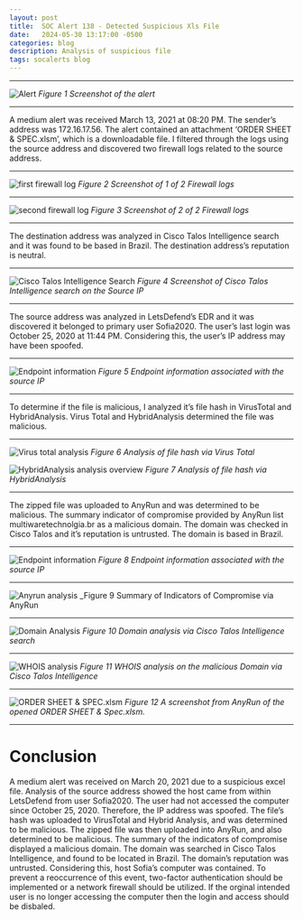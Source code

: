 ```yaml
---
layout: post
title:  SOC Alert 138 - Detected Suspicious Xls File
date:   2024-05-30 13:17:00 -0500
categories: blog 
description: Analysis of suspicious file
tags: socalerts blog
---
```



---
![Alert](/assets/img/soc138/1.png)
_Figure 1 Screenshot of the alert_  

---

A medium alert was received March 13, 2021 at 08:20 PM. The sender’s address was 172.16.17.56. The alert contained an attachment ‘ORDER SHEET & SPEC.xlsm’, which is a downloadable file. I filtered through the logs using the source address and discovered two firewall logs related to the source address.



---
![first firewall log](/assets/img/soc138/2.png)
_Figure 2 Screenshot of 1 of 2 Firewall logs_

---

![second firewall log](/assets/img/soc138/3.png)
_Figure 3 Screenshot of 2 of 2 Firewall logs_

***
The destination address was analyzed in Cisco Talos Intelligence search and it was found to be based in Brazil. The destination address’s reputation is neutral. 

---
![Cisco Talos Intelligence Search](/assets/img/soc138/4.png)
_Figure 4 Screenshot of Cisco Talos Intelligence search on the Source IP_

---

The source address was analyzed in LetsDefend’s EDR and it was discovered it belonged to primary user Sofia2020. The user’s last login was October 25, 2020 at 11:44 PM. Considering this, the user’s IP address may have been spoofed.

---
![Endpoint information](/assets/img/soc138/5.png)
_Figure 5 Endpoint information associated with the source IP_

---

To determine if the file is malicious, I analyzed it’s file hash in VirusTotal and HybridAnalysis. Virus Total and HybridAnalysis determined the file was malicious.

---
![Virus total analysis](/assets/img/soc138/6.png)
_Figure 6 Analysis of file hash via Virus Total_


![HybridAnalysis analysis overview](/assets/img/soc138/7.png)
_Figure 7 Analysis of file hash via HybridAnalysis_

---

The zipped file was uploaded to AnyRun and was determined to be malicious. The summary indicator of compromise provided by AnyRun list multiwaretechnolgia.br as a malicious domain. The domain was checked in Cisco Talos and it’s reputation is untrusted. The domain is based in Brazil.

---
![Endpoint information](/assets/img/soc138/8.png)
_Figure 8 Endpoint information associated with the source IP_

---
![Anyrun analysis](/assets/img/soc138/9.png)
_Figure 9 Summary of Indicators of Compromise via AnyRun

---
![Domain Analysis](/assets/img/soc138/10.png)
_Figure 10 Domain analysis via Cisco Talos Intelligence search_

---
![WHOIS analysis](/assets/img/soc138/11.png)
_Figure 11 WHOIS analysis on the malicious Domain via Cisco Talos Intelligence_

---
![ORDER SHEET & SPEC.xlsm](/assets/img/soc138/12.png)
_Figure 12 A screenshot from AnyRun of the opened ORDER SHEET & Spec.xlsm._

---
# Conclusion

A medium alert was received  on March 20, 2021 due to a suspicious excel file. Analysis of the source address showed the host came from within LetsDefend from user Sofia2020. The user had not accessed the computer since October 25, 2020. Therefore, the IP address was spoofed. The file’s hash was uploaded to VirusTotal and Hybrid Analysis, and was determined to be malicious. The zipped file was then uploaded into AnyRun, and also determined to be malicious. The summary of the indicators of compromise displayed a malicious domain. The domain was searched in Cisco Talos Intelligence, and found to be located in Brazil. The domain’s reputation was untrusted. Considering this, host Sofia’s computer was contained. To prevent a reoccurrence of this event, two-factor authentication should be implemented or a network firewall should be utilized. If the orginal intended user is no longer accessing the computer then the login and access should be disbaled.
